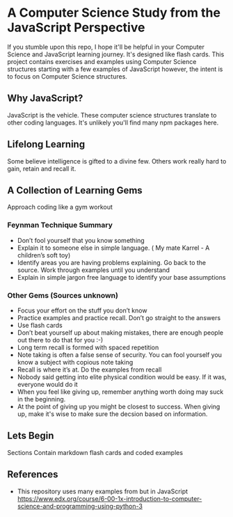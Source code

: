 # A Computer Science Study from the JavaScript Perspective
If you stumble upon this repo, I hope it'll be helpful in your Computer Science and JavaScript learning journey. It's designed like flash cards. This project contains exercises and examples using Computer Science structures starting with a few examples of JavaScript however, the intent is to focus on Computer Science structures. 

## Why JavaScript?
JavaScript is the vehicle. These computer science structures translate to other coding languages. It's unlikely you'll find many npm packages here.

## Lifelong Learning
Some believe intelligence is gifted to a divine few. Others work really hard to gain, retain and recall it. 

## A Collection of Learning Gems 
Approach coding like a gym workout

### Feynman Technique Summary
* Don’t fool yourself that you know something
* Explain it to someone else in simple language. ( My mate Karrel - A children’s soft toy)
* Identify areas you are having problems explaining. Go back to the source. Work through examples until you understand
* Explain in simple jargon free language to identify your base assumptions

### Other Gems (Sources unknown)
* Focus your effort on the stuff you don’t know
* Practice examples and practice recall. Don’t go straight to the answers
* Use flash cards
* Don’t beat yourself up about making mistakes, there are enough people out there to do that for you :-)
* Long term recall is formed with spaced repetition
* Note taking is often a false sense of security. You can fool yourself you know a subject with copious note taking
* Recall is where it’s at. Do the examples from recall
* Nobody said getting into elite physical condition would be easy. If it was, everyone would do it
* When you feel like giving up, remember anything worth doing may suck in the beginning. 
* At the point of giving up you might be closest to success. When giving up,  make it's wise to make sure the decsion based on information.

## Lets Begin
Sections Contain markdown flash cards and coded examples

## References

* This repository uses many examples from but in JavaScript
 https://www.edx.org/course/6-00-1x-introduction-to-computer-science-and-programming-using-python-3
